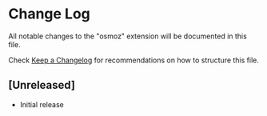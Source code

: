# Change Log

All notable changes to the "osmoz" extension will be documented in this file.

Check [Keep a Changelog](http://keepachangelog.com/) for recommendations on how to structure this file.

## [Unreleased]

- Initial release
